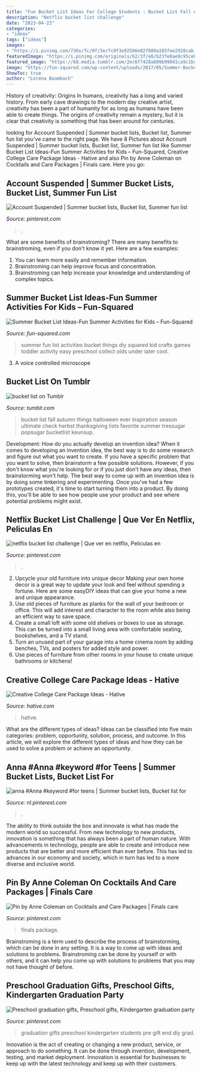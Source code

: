 ```yaml
---
title: "Fun Bucket List Ideas For College Students : Bucket List Fall Autumn Things Halloween Ever Inspiration Season Ultimate Check Herbst Thanksgiving Lists Favorite Summer Tressugar Popsugar Bucketlist Keunsup"
description: "Netflix bucket list challenge"
date: "2023-04-23"
categories:
- "ideas"
tags: ["ideas"]
images:
- "https://i.pinimg.com/736x/fc/0f/3e/fc0f3e92586e82f600a185fee2928cab.jpg"
featuredImage: "https://i.pinimg.com/originals/b2/3f/e0/b23fe0ae8c95ce0e3447c9fb4555a684.jpg"
featured_image: "https://68.media.tumblr.com/2ec6f7428a809b99041ca9c1bc4a4877/tumblr_oczoi7cPrq1uvdwk6o1_500.jpg"
image: "https://fun-squared.com/wp-content/uploads/2017/05/Summer-Bucket-List-Summer-Fun-Ideas-for-Kids.png"
ShowToc: true
author: "Lorena Baumbach"
---
```



History of creativity: Origins
In humans, creativity has a long and varied history. From early cave drawings to the modern day creative artist, creativity has been a part of humanity for as long as humans have been able to create things. The origins of creativity remain a mystery, but it is clear that creativity is something that has been around for centuries.

	

		
looking for Account Suspended | Summer bucket lists, Bucket list, Summer fun list you've came to the right page. We have 8 Pictures about Account Suspended | Summer bucket lists, Bucket list, Summer fun list like Summer Bucket List Ideas-Fun Summer Activities for Kids – Fun-Squared, Creative College Care Package Ideas - Hative and also Pin by Anne Coleman on Cocktails and Care Packages | Finals care. Here you go:
		
    
## Account Suspended | Summer Bucket Lists, Bucket List, Summer Fun List

<img loading=lazy src="https://i.pinimg.com/736x/e8/5c/10/e85c10e121c108268c9bd50685f00ff4.jpg" onerror="this.onerror=null;this.src='https://tse2.mm.bing.net/th?id=OIP.6_RpWqSyvVPRQmliF-GK6AHaO0&amp;pid=15.1';" alt="Account Suspended | Summer bucket lists, Bucket list, Summer fun list">

_Source: pinterest.com_

>. 

	

What are some benefits of brainstroming?
There are many benefits to brainstroming, even if you don't know it yet. Here are a few examples: 
1. You can learn more easily and remember information. 
2. Brainstroming can help improve focus and concentration. 
3. Brainstroming can help increase your knowledge and understanding of complex topics.

    
## Summer Bucket List Ideas-Fun Summer Activities For Kids – Fun-Squared

<img loading=lazy src="https://fun-squared.com/wp-content/uploads/2017/05/Summer-Bucket-List-Summer-Fun-Ideas-for-Kids.png" onerror="this.onerror=null;this.src='https://tse1.mm.bing.net/th?id=OIP.cmtKcVc_Y65Z2YP2QJfblwHaTw&amp;pid=15.1';" alt="Summer Bucket List Ideas-Fun Summer Activities for Kids – Fun-Squared">

_Source: fun-squared.com_

>summer fun list activities bucket things diy squared kid crafts games toddler activity easy preschool collect olds under later cool. 

	

3. A voice controlled microscope

    
## Bucket List On Tumblr

<img loading=lazy src="https://68.media.tumblr.com/2ec6f7428a809b99041ca9c1bc4a4877/tumblr_oczoi7cPrq1uvdwk6o1_500.jpg" onerror="this.onerror=null;this.src='https://tse4.mm.bing.net/th?id=OIP.0QUxkOhTyjFrwUCpQfk7pgAAAA&amp;pid=15.1';" alt="bucket list on Tumblr">

_Source: tumblr.com_

>bucket list fall autumn things halloween ever inspiration season ultimate check herbst thanksgiving lists favorite summer tressugar popsugar bucketlist keunsup. 

	

Development: How do you actually develop an invention idea?
When it comes to developing an invention idea, the best way is to do some research and figure out what you want to create. If you have a specific problem that you want to solve, then brainstorm a few possible solutions. However, if you don't know what you're looking for or if you just don't have any ideas, then brainstorming won't help. The best way to come up with an invention idea is by doing some tinkering and experimenting. Once you've had a few prototypes created, it's time to start turning them into a product. By doing this, you'll be able to see how people use your product and see where potential problems might exist.

    
## Netflix Bucket List Challenge | Que Ver En Netflix, Peliculas En

<img loading=lazy src="https://i.pinimg.com/736x/72/66/93/72669326dc3137484a024cac0bcc78c4.jpg" onerror="this.onerror=null;this.src='https://tse4.mm.bing.net/th?id=OIP.7Ylkscw4qKKT46xBdFxgZAHaNK&amp;pid=15.1';" alt="netflix bucket list challenge | Que ver en netflix, Peliculas en">

_Source: pinterest.com_

>. 

	

2. Upcycle your old furniture into unique decor
Making your own home decor is a great way to update your look and feel without spending a fortune. Here are some easyDIY ideas that can give your home a new and unique appearance. 
1. Use old pieces of furniture as planks for the wall of your bedroom or office. This will add interest and character to the room while also being an efficient way to save space.
2. Create a small loft with some old shelves or boxes to use as storage. This can be turned into a small living area with comfortable seating, bookshelves, and a TV stand.
3. Turn an unused part of your garage into a home cinema room by adding benches, TVs, and posters for added style and power.
4. Use pieces of furniture from other rooms in your house to create unique bathrooms or kitchens!

    
## Creative College Care Package Ideas - Hative

<img loading=lazy src="http://hative.com/wp-content/uploads/2015/01/college-care-package-ideas/2-creative-college-care-package-ideas.jpg" onerror="this.onerror=null;this.src='https://tse2.mm.bing.net/th?id=OIP.iwiw7hTsYG6HX01sOKooXAHaJ4&amp;pid=15.1';" alt="Creative College Care Package Ideas - Hative">

_Source: hative.com_

>hative. 

	

What are the different types of ideas?
Ideas can be classified into five main categories: problem, opportunity, solution, process, and outcome. In this article, we will explore the different types of ideas and how they can be used to solve a problem or achieve an opportunity.

    
## Anna #Anna #keyword #for Teens | Summer Bucket Lists, Bucket List For

<img loading=lazy src="https://i.pinimg.com/736x/fc/0f/3e/fc0f3e92586e82f600a185fee2928cab.jpg" onerror="this.onerror=null;this.src='https://tse2.mm.bing.net/th?id=OIP.ed5HwPhH8_hr8tnw9lQTMwHaKT&amp;pid=15.1';" alt="anna #Anna #keyword #for teens | Summer bucket lists, Bucket list for">

_Source: nl.pinterest.com_

>. 

	

The ability to think outside the box and innovate is what has made the modern world so successful. From new technology to new products, innovation is something that has always been a part of human nature. With advancements in technology, people are able to create and introduce new products that are better and more efficient than ever before. This has led to advances in our economy and society, which in turn has led to a more diverse and inclusive world.

    
## Pin By Anne Coleman On Cocktails And Care Packages | Finals Care

<img loading=lazy src="https://i.pinimg.com/originals/b2/3f/e0/b23fe0ae8c95ce0e3447c9fb4555a684.jpg" onerror="this.onerror=null;this.src='https://tse2.mm.bing.net/th?id=OIP.PM7m_WA-H4iBC8q90goLmwHaJ4&amp;pid=15.1';" alt="Pin by Anne Coleman on Cocktails and Care Packages | Finals care">

_Source: pinterest.com_

>finals package. 

	

Brainstroming is a term used to describe the process of brainstorming, which can be done in any setting. It is a way to come up with ideas and solutions to problems. Brainstroming can be done by yourself or with others, and it can help you come up with solutions to problems that you may not have thought of before.

    
## Preschool Graduation Gifts, Preschool Gifts, Kindergarten Graduation Party

<img loading=lazy src="http://media-cache-ec0.pinimg.com/1200x/49/ef/cb/49efcbd54d680500780f50aefde92594.jpg" onerror="this.onerror=null;this.src='https://tse1.mm.bing.net/th?id=OIP.lVF-F8kHBdwjLNF7KO8KIQHaNK&amp;pid=15.1';" alt="Preschool graduation gifts, Preschool gifts, Kindergarten graduation party">

_Source: pinterest.com_

>graduation gifts preschool kindergarten students pre gift end diy grad. 

	

Innovation is the act of creating or changing a new product, service, or approach to do something. It can be done through invention, development, testing, and market deployment. Innovation is essential for businesses to keep up with the latest technology and keep up with their customers.

